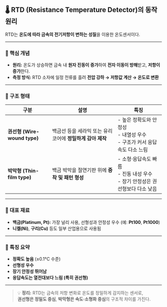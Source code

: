 ## 🌡️ RTD (Resistance Temperature Detector)의 동작 원리

RTD는 **온도에 따라 금속의 전기저항이 변하는 성질**을 이용한 온도센서이다.

---

### 🔹 핵심 개념
- **원리:** 온도가 상승하면 금속 내 **원자 진동이 증가**하여 **전자 이동이 방해**받고, **저항이 증가**한다.  
- **측정 방식:** RTD 소자에 일정 전류를 흘려 **전압 강하 → 저항값 계산 → 온도로 변환**

---

### 🔹 구조 형태
| 구분 | 설명 | 특징 |
|------|------|------|
| **권선형 (Wire-wound type)** | 백금선 등을 세라믹 또는 유리 코어에 **정밀하게 감아 제작** | - 높은 정확도와 안정성<br>- 내열성 우수<br>- 구조가 커서 응답속도 다소 느림 |
| **박막형 (Thin-film type)** | 백금 박막을 절연기판 위에 **증착 및 패턴 형성** | - 소형·응답속도 빠름<br>- 진동 내성 우수<br>- 장기 안정성은 권선형보다 다소 낮음 |

---

### 🔹 대표 재료
- **백금(Platinum, Pt):** 가장 널리 사용, 선형성과 안정성 우수 (예: **Pt100**, **Pt1000**)  
- **니켈(Ni)**, **구리(Cu)** 등도 일부 산업용으로 사용됨

---

### 🔹 특징 요약
- **정확도 높음** (±0.1°C 수준)  
- **선형성 우수**  
- **장기 안정성 뛰어남**  
- **응답속도는 열전대보다 느림 (특히 권선형)**  

---

> 💡 **정리:** RTD는 금속의 저항 변화로 온도를 정밀하게 감지하는 센서로,  
> **권선형은 정밀도 중심**, **박막형은 속도·소형화 중심**의 구조적 차이를 가진다.

